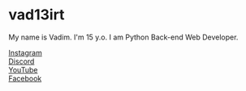 # vad13irt

My name is Vadim. I'm 15 y.o. I am Python Back-end Web Developer. 

[Instagram](https://www.instagram.com/vad13irt/)   
[Discord](https://discord.com/users/vad13irt)   
[YouTube](https://www.youtube.com/channel/UCMDQotDUpVX_Jnps4328vvg)   
[Facebook](https://www.facebook.com/vadim.irtlach.5/)   
